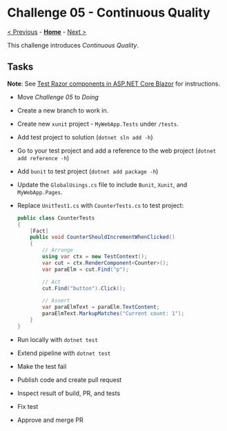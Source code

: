 # Challenge 05 - Continuous Quality

[< Previous](./Challenge-04.md) - **[Home](../README.md)** - [Next >](./Challenge-06.md)

This challenge introduces *Continuous Quality*.

## Tasks

**Note**: See [Test Razor components in ASP.NET Core Blazor](https://learn.microsoft.com/en-us/aspnet/core/blazor/test) for instructions.

- Move *Challenge 05* to *Doing*
- Create a new branch to work in.
- Create new `xunit` project - `MyWebApp.Tests` under `/tests`.
- Add test project to solution (`dotnet sln add -h`)
- Go to your test project and add a reference to the web project (`dotnet add reference -h`)
- Add `bunit` to test project (`dotnet add package -h`)
- Update the `GlobalUsings.cs` file to include `Bunit`, `Xunit`, and `MyWebApp.Pages`.
- Replace `UnitTest1.cs` with `CounterTests.cs` to test project:

    ```csharp
    public class CounterTests
    {
        [Fact]
        public void CounterShouldIncrementWhenClicked()
        {
            // Arrange
            using var ctx = new TestContext();
            var cut = ctx.RenderComponent<Counter>();
            var paraElm = cut.Find("p");

            // Act
            cut.Find("button").Click();

            // Assert
            var paraElmText = paraElm.TextContent;
            paraElmText.MarkupMatches("Current count: 1");
        }
    }
    ```

- Run locally with `dotnet test`
- Extend pipeline with `dotnet test`
- Make the test fail
- Publish code and create pull request
- Inspect result of build, PR, and tests
- Fix test
- Approve and merge PR
